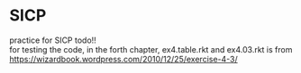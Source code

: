 # SICP
practice for SICP
todo!!  
for testing the code, in the forth chapter, ex4.table.rkt and ex4.03.rkt is from
https://wizardbook.wordpress.com/2010/12/25/exercise-4-3/
